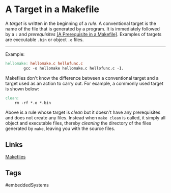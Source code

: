 # A Target in a Makefile

A *target* is written in the beginning of a *rule*. A conventional target is the name of the file that is generated by a program. It is immediately followed by a `:` and *prerequisites* [\[A Prerequisite in a Makefile\]](../202110182309). Examples of targets are executable `.bin` or object `.o` files.

---
Example:  
```mk
hellomake: hellomake.c hellofunc.c
		gcc -o hellomake hellomake.c hellofunc.c -I.
```

Makefiles don't know the difference between a conventional target and a target used as an action to carry out. For example, a commonly used target is shown below:
```mk
clean:
	rm -rf *.o *.bin
```

Above is a rule whose target is *clean* but it doesn't have any prerequisites and does not create any files. Instead when `make clean` is called, it simply all object and executable files, thereby *cleaning* the directory of the files generated by `make`, leaving you with the source files.  


## Links
[Makefiles](../202110182235)  
 
## Tags
#embeddedSystems

